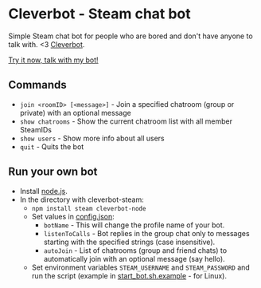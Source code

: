 # Cleverbot - Steam chat bot

Simple Steam chat bot for people who are bored and don't have anyone to talk with. <3 [Cleverbot](http://www.cleverbot.com/).

[Try it now, talk with my bot!](http://steamcommunity.com/id/YouAreABot/)

## Commands

* `join <roomID> [<message>]` - Join a specified chatroom (group or private) with an optional message
* `show chatrooms` - Show the current chatroom list with all member SteamIDs
* `show users` - Show more info about all users
* `quit` - Quits the bot

## Run your own bot

* Install [node.js](http://nodejs.org/).
* In the directory with cleverbot-steam:
  * `npm install steam cleverbot-node`
  * Set values in [config.json](config.json):
      * `botName` - This will change the profile name of your bot.
      * `listenToCalls` - Bot replies in the group chat only to messages starting with the specified strings (case insensitive).
      * `autoJoin` - List of chatrooms (group and friend chats) to automatically join with an optional message (say hello).
  * Set environment variables `STEAM_USERNAME` and `STEAM_PASSWORD` and run the script (example in [start_bot.sh.example](start_bot.sh.example) - for Linux).